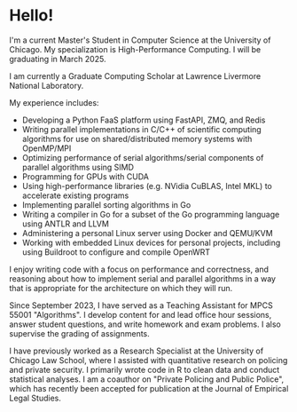 # Hello!

I'm a current Master's Student in Computer Science at the University of Chicago. My specialization is High-Performance Computing. I will be graduating in March 2025.  

I am currently a Graduate Computing Scholar at Lawrence Livermore National Laboratory. 

My experience includes:

- Developing a Python FaaS platform using FastAPI, ZMQ, and Redis
- Writing parallel implementations in C/C++ of scientific computing algorithms for use on shared/distributed memory systems with OpenMP/MPI
- Optimizing performance of serial algorithms/serial components of parallel algorithms using SIMD
- Programming for GPUs with CUDA
- Using high-performance libraries (e.g. NVidia CuBLAS, Intel MKL) to accelerate existing programs
- Implementing parallel sorting algorithms in Go
- Writing a compiler in Go for a subset of the Go programming language using ANTLR and LLVM
- Administering a personal Linux server using Docker and QEMU/KVM
- Working with embedded Linux devices for personal projects, including using Buildroot to configure and compile OpenWRT

I enjoy writing code with a focus on performance and correctness, and reasoning about how to implement serial and parallel algorithms in a way that is appropriate for the architecture on which they will run. 

Since September 2023, I have served as a Teaching Assistant for MPCS 55001 "Algorithms". I develop content for and lead office hour sessions, answer student questions, and write homework and exam problems. I also supervise the grading of assignments. 

I have previously worked as a Research Specialist at the University of Chicago Law School, where I assisted with quantitative research on policing and private security. I primarily wrote code in R to clean data and conduct statistical analyses. I am a coauthor on "Private Policing and Public Police", which has recently been accepted for publication at the Journal of Empirical Legal Studies. 
